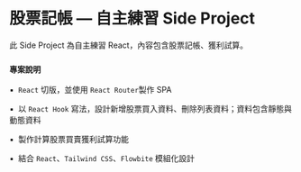 # 股票記帳 — 自主練習 Side Project

此 Side Project 為自主練習 React，內容包含股票記帳、獲利試算。

### `專案說明`

▪  `React` 切版，並使用 `React Router`製作 SPA  

▪  以 `React Hook` 寫法，設計新增股票買入資料、刪除列表資料；資料包含靜態與動態資料  

▪  製作計算股票買賣獲利試算功能  

▪  結合 `React`、`Tailwind CSS`、`Flowbite` 模組化設計


